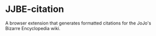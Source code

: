 # JJBE-citation
A browser extension that generates formatted citations for the JoJo's Bizarre Encyclopedia wiki.

